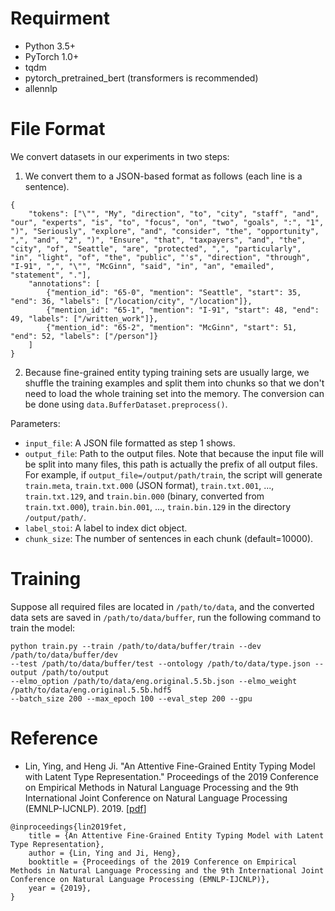 # Requirment
- Python 3.5+
- PyTorch 1.0+
- tqdm
- pytorch_pretrained_bert (transformers is recommended)
- allennlp

# File Format
We convert datasets in our experiments in two steps:
1. We convert them to a JSON-based format as follows (each line is a sentence).
```
{
    "tokens": ["\"", "My", "direction", "to", "city", "staff", "and", "our", "experts", "is", "to", "focus", "on", "two", "goals", ":", "1", ")", "Seriously", "explore", "and", "consider", "the", "opportunity", ",", "and", "2", ")", "Ensure", "that", "taxpayers", "and", "the", "city", "of", "Seattle", "are", "protected", ",", "particularly", "in", "light", "of", "the", "public", "'s", "direction", "through", "I-91", ",", "\"", "McGinn", "said", "in", "an", "emailed", "statement", "."],
    "annotations": [
        {"mention_id": "65-0", "mention": "Seattle", "start": 35, "end": 36, "labels": ["/location/city", "/location"]},
        {"mention_id": "65-1", "mention": "I-91", "start": 48, "end": 49, "labels": ["/written_work"]},
        {"mention_id": "65-2", "mention": "McGinn", "start": 51, "end": 52, "labels": ["/person"]}
    ]
}
```
2. Because fine-grained entity typing training sets are usually large, we shuffle the training examples and split them into chunks so that we don't need to load the whole training set into the memory. The conversion can be done using `data.BufferDataset.preprocess()`.

Parameters:
- `input_file`: A JSON file formatted as step 1 shows.
- `output_file`: Path to the output files. Note that because the input file will be split into many files, this path is actually the prefix of all output files. For example, if `output_file=/output/path/train`, the script will generate `train.meta`, `train.txt.000` (JSON format), `train.txt.001`, ..., `train.txt.129`, and `train.bin.000` (binary, converted from `train.txt.000`), `train.bin.001`, ..., `train.bin.129` in the directory `/output/path/`.
- `label_stoi`: A label to index dict object.
- `chunk_size`: The number of sentences in each chunk (default=10000).

# Training

Suppose all required files are located in `/path/to/data`, and the converted data sets are saved in `/path/to/data/buffer`, run the following command to train the model:
```
python train.py --train /path/to/data/buffer/train --dev /path/to/data/buffer/dev 
--test /path/to/data/buffer/test --ontology /path/to/data/type.json --output /path/to/output
--elmo_option /path/to/data/eng.original.5.5b.json --elmo_weight /path/to/data/eng.original.5.5b.hdf5
--batch_size 200 --max_epoch 100 --eval_step 200 --gpu
```

# Reference

- Lin, Ying, and Heng Ji. "An Attentive Fine-Grained Entity Typing Model with Latent Type Representation." Proceedings of the 2019 Conference on Empirical Methods in Natural Language Processing and the 9th International Joint Conference on Natural Language Processing (EMNLP-IJCNLP). 2019. \[[pdf](https://www.aclweb.org/anthology/D19-1641.pdf)\]

```
@inproceedings{lin2019fet,
    title = {An Attentive Fine-Grained Entity Typing Model with Latent Type Representation},
    author = {Lin, Ying and Ji, Heng},
    booktitle = {Proceedings of the 2019 Conference on Empirical Methods in Natural Language Processing and the 9th International Joint Conference on Natural Language Processing (EMNLP-IJCNLP)},
    year = {2019},
}
```
